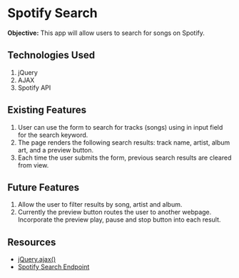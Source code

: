 # Spotify Search

**Objective:** This app will allow users to search for songs on Spotify.

## Technologies Used
1. jQuery
2. AJAX
3. Spotify API   

## Existing Features
1. User can use the form to search for tracks (songs) using in input field for the search keyword.
2. The page renders the following search results: track name, artist, album art, and a preview button.
3. Each time the user submits the form, previous search results are cleared from view.

## Future Features
1. Allow the user to filter results by song, artist and album.
2. Currently the preview button routes the user to another webpage. Incorporate the preview play, pause and stop button into each result.


## Resources
* <a href="https://api.jquery.com/jquery.ajax" target="_blank">jQuery.ajax()</a>
* <a href="https://developer.spotify.com/web-api/search-item" target="_blank">Spotify Search Endpoint</a>
